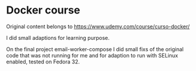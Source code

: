 # Docker course
Original content belongs to https://www.udemy.com/course/curso-docker/

I did small adaptions for learning purpose.

On the final project email-worker-compose I did small fixs of the original code that was not running for me and for adaption to run with SELinux enabled, tested on Fedora 32.
